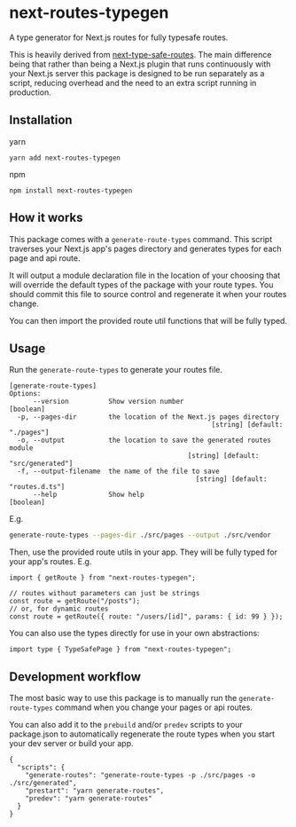 # next-routes-typegen

A type generator for Next.js routes for fully typesafe routes.

This is heavily derived from [next-type-safe-routes][next-type-safe-routes]. The main difference being that rather than being a Next.js plugin that runs continuously with your Next.js server this package is designed to be run separately as a script, reducing overhead and the need to an extra script running in production.

## Installation

yarn

```
yarn add next-routes-typegen
```

npm

```
npm install next-routes-typegen
```

## How it works

This package comes with a `generate-route-types` command. This script traverses your Next.js app's pages directory and generates types for each page and api route.

It will output a module declaration file in the location of your choosing that will override the default types of the package with your route types. You should commit this file to source control and regenerate it when your routes change.

You can then import the provided route util functions that will be fully typed.

## Usage

Run the `generate-route-types` to generate your routes file.

```
[generate-route-types]
Options:
      --version          Show version number                           [boolean]
  -p, --pages-dir        the location of the Next.js pages directory
                                                   [string] [default: "./pages"]
  -o, --output           the location to save the generated routes module
                                             [string] [default: "src/generated"]
  -f, --output-filename  the name of the file to save
                                               [string] [default: "routes.d.ts"]
      --help             Show help                                     [boolean]
```

E.g.

```bash
generate-route-types --pages-dir ./src/pages --output ./src/vendor
```

Then, use the provided route utils in your app. They will be fully typed for your app's routes. E.g.

```tsx
import { getRoute } from "next-routes-typegen";

// routes without parameters can just be strings
const route = getRoute("/posts");
// or, for dynamic routes
const route = getRoute({ route: "/users/[id]", params: { id: 99 } });
```

You can also use the types directly for use in your own abstractions:

```tsx
import type { TypeSafePage } from "next-routes-typegen";
```

## Development workflow

The most basic way to use this package is to manually run the `generate-route-types` command when you change your pages or api routes.

You can also add it to the `prebuild` and/or `predev` scripts to your package.json to automatically regenerate the route types when you start your dev server or build your app.

```
{
  "scripts": {
    "generate-routes": "generate-route-types -p ./src/pages -o ./src/generated",
    "prestart": "yarn generate-routes",
    "predev": "yarn generate-routes"
  }
}
```

[next-type-safe-routes]: https://github.com/ckastbjerg/next-type-safe-routes
